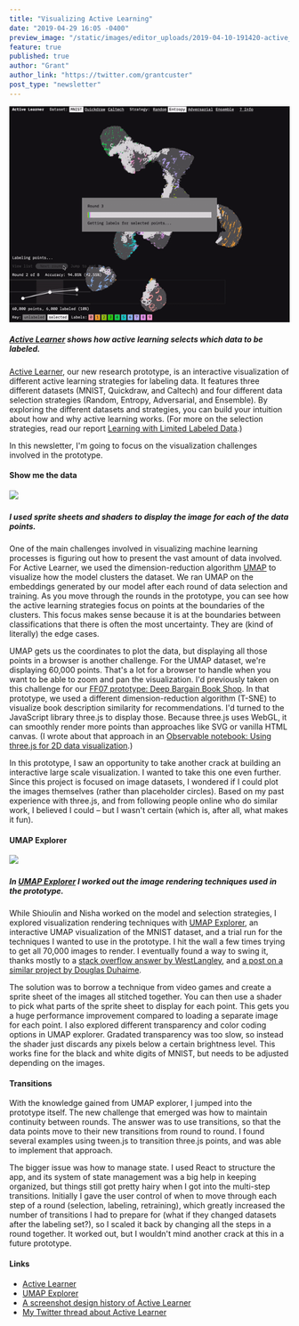 ```yaml
---
title: "Visualizing Active Learning"
date: "2019-04-29 16:05 -0400"
preview_image: "/static/images/editor_uploads/2019-04-10-191420-active_learner_gif_small.gif"
feature: true
published: true
author: "Grant"
author_link: "https://twitter.com/grantcuster"
post_type: "newsletter"
---
```


![A GIF of the Active Learner prototype](/static/images/editor_uploads/2019-04-10-191420-active_learner_gif_small.gif)

##### [Active Learner](https://activelearner.fastforwardlabs.com/) shows how active learning selects which data to be labeled.

[Active Learner](https://activelearner.fastforwardlabs.com/), our new research prototype, is an interactive visualization of different active learning strategies for labeling data. It features three different datasets (MNIST, Quickdraw, and Caltech) and four different data selection strategies (Random, Entropy, Adversarial, and Ensemble). By exploring the different datasets and strategies, you can build your intuition about how and why active learning works. (For more on the selection strategies, read our report [Learning with
Limited Labeled Data](https://blog.fastforwardlabs.com/2019/04/02/a-guide-to-learning-with-limited-labeled-data.html).) 

In this newsletter, I'm going to focus on the visualization challenges involved in the prototype.

#### Show me the data

![](/static/images/editor_uploads/2019-04-10-191535-clip4.gif)

##### I used sprite sheets and shaders to display the image for each of the data points.

One of the main challenges involved in visualizing machine learning processes is figuring out how to present the vast amount of data involved. For Active Learner, we used the dimension-reduction algorithm [UMAP](https://umap-learn.readthedocs.io/en/latest/) to visualize how the model clusters the dataset.  We ran UMAP on the embeddings generated by our model after each round of data selection and training. As you move through the rounds in the prototype, you can see how the active learning strategies focus on points at the boundaries of the clusters. This focus makes sense because it is at the boundaries between classifications that there is often the most uncertainty. They are (kind of literally) the edge cases.

UMAP gets us the coordinates to plot the data, but displaying all those points in a browser is another challenge. For the UMAP dataset, we're displaying 60,000 points. That's a lot for a browser to handle when you want to be able to zoom and pan the visualization. I'd previously taken on this challenge for our [FF07 prototype: Deep Bargain Book Shop](https://ff07.fastforwardlabs.com/deep_bargain/). In that prototype, we used a different dimension-reduction algorithm (T-SNE) to visualize book description similarity for recommendations. I'd turned to the JavaScript library three.js to display those. Because three.js uses WebGL, it can smoothly
render more points than approaches like SVG or vanilla HTML canvas. (I wrote about that approach in an [Observable notebook: Using three.js for 2D data visualization](https://observablehq.com/@grantcuster/using-three-js-for-2d-data-visualization).)

In this prototype, I saw an opportunity to take another crack at building an interactive large scale visualization. I wanted to take this one even further. Since this project is focused on image datasets, I wondered if I could plot the images themselves (rather than placeholder circles). Based on my past experience with three.js, and from following people online who do similar work, I believed I could – but I wasn't certain (which is, after all, what makes it fun).

#### UMAP Explorer

![](/static/images/editor_uploads/2019-04-10-191718-umap_zoom_1547839236092.gif)

##### In [UMAP Explorer](https://grantcuster.github.io/umap-explorer/) I worked out the image rendering techniques used in the prototype.

While Shioulin and Nisha worked on the model and selection strategies, I explored visualization rendering techniques with [UMAP Explorer](https://grantcuster.github.io/umap-explorer/), an interactive UMAP visualization of the MNIST dataset, and a trial run for the techniques I wanted to use in the prototype. I hit the wall a few times trying to get all 70,000 images to render. I eventually found a way to swing it, thanks mostly to a [stack overflow answer by WestLangley](https://stackoverflow.com/questions/25335967/texture-atlas-offset-repeat-works-for-meshes-but-is-ignored-for-point-system-par/25372202#25372202), and [a post on a similar project by Douglas Duhaime](https://douglasduhaime.com/posts/visualizing-tsne-maps-with-three-js.html). 

The solution was to borrow a technique from video games and create a sprite sheet of the images all stitched together. You can then use a shader to pick what parts of the sprite sheet to display for each point. This gets you a huge performance improvement compared to loading a separate image for each point. I also explored different transparency and color coding options in UMAP explorer. Gradated transparency was too slow, so instead the shader just discards any pixels below a certain brightness level. This works fine for the black and white digits of MNIST, but needs to be adjusted depending on the images.

#### Transitions

With the knowledge gained from UMAP explorer, I jumped into the prototype itself. The new challenge that emerged was how to maintain continuity between rounds. The answer was to use transitions, so that the data points move to their new transitions from round to round. I found several examples using tween.js to transition three.js points, and was able to implement that approach. 

The bigger issue was how to manage state. I used React to structure the app, and its system of state management was a big help in keeping organized, but things still got pretty hairy when I got into the multi-step transitions. Initially I gave the user control of when to move through each step of a round (selection, labeling, retraining), which greatly increased the number of transitions I had to prepare for (what if they changed datasets after the labeling set?), so I scaled it back by changing all the steps in a round together. It worked out, but I wouldn't mind another crack at this in a future prototype.

#### Links

- [Active Learner](https://activelearner.fastforwardlabs.com/)
- [UMAP Explorer](https://grantcuster.github.io/umap-explorer/)
- [A screenshot design history of Active Learner](http://feed.grantcuster.com/stack/ff10-prototype)
- [My Twitter thread about Active Learner](https://twitter.com/GrantCuster/status/1113502812552474625)